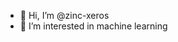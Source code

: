 - 👋 Hi, I’m @zinc-xeros
- 👀 I’m interested in machine learning


<!---
zinc-xeros/zinc-xeros is a ✨ special ✨ repository because its `README.md` (this file) appears on your GitHub profile.
You can click the Preview link to take a look at your changes.
--->
